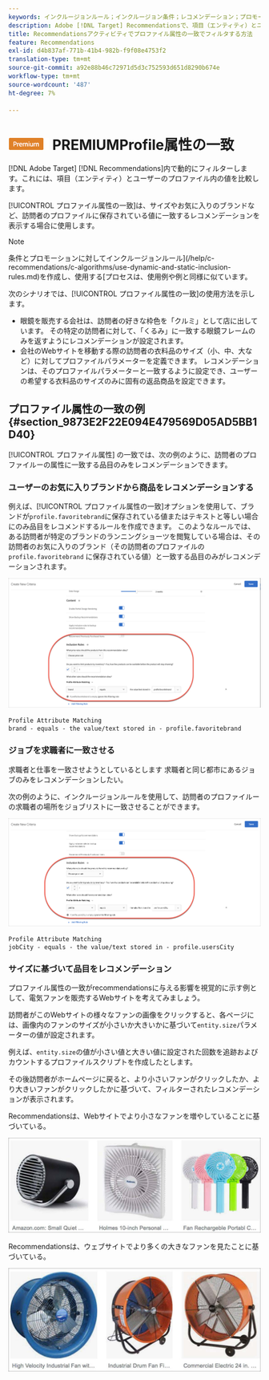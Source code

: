 ```yaml
---
keywords: インクルージョンルール；インクルージョン条件；レコメンデーション；プロモーション；動的フィルタリング；動的；プロファイル属性の一致
description: Adobe [!DNL Target] Recommendationsで、項目（エンティティ）とユーザーのプロファイルー内の値を比較し、動的にフィルターする方法を学びます。
title: Recommendationsアクティビティでプロファイル属性の一致でフィルタする方法
feature: Recommendations
exl-id: d4b837af-771b-41b4-982b-f9f08e4753f2
translation-type: tm+mt
source-git-commit: a92e88b46c72971d5d3c752593d651d8290b674e
workflow-type: tm+mt
source-wordcount: '487'
ht-degree: 7%

---
```


# ![](/help/assets/premium.png) PREMIUMProfile属性の一致

[!DNL Adobe Target] [!DNL Recommendations]内で動的にフィルターします。これには、項目（エンティティ）とユーザーのプロファイル内の値を比較します。

[!UICONTROL プロファイル属性の一致]は、サイズやお気に入りのブランドなど、訪問者のプロファイルに保存されている値に一致するレコメンデーションを表示する場合に使用します。

>[!NOTE]
>
>条件とプロモーションに対してインクルージョンルール](/help/c-recommendations/c-algorithms/use-dynamic-and-static-inclusion-rules.md)を作成し、使用する[プロセスは、使用例や例と同様に似ています。

次のシナリオでは、[!UICONTROL プロファイル属性の一致]の使用方法を示します。

* 眼鏡を販売する会社は、訪問者の好きな枠色を「クルミ」として店に出しています。 その特定の訪問者に対して、「くるみ」に一致する眼鏡フレームのみを返すようにレコメンデーションが設定されます。
* 会社のWebサイトを移動する際の訪問者の衣料品のサイズ（小、中、大など）に対してプロファイルパラメーターを定義できます。 レコメンデーションは、そのプロファイルパラメーターと一致するように設定でき、ユーザーの希望する衣料品のサイズのみに固有の返品商品を設定できます。

## プロファイル属性の一致の例{#section_9873E2F22E094E479569D05AD5BB1D40}

[!UICONTROL プロファイル属性] の一致では、次の例のように、訪問者のプロファイルーの属性に一致する品目のみをレコメンデーションできます。

### ユーザーのお気に入りブランドから商品をレコメンデーションする

例えば、[!UICONTROL プロファイル属性の一致]オプションを使用して、ブランドが`profile.favoritebrand`に保存されている値またはテキストと等しい場合にのみ品目をレコメンドするルールを作成できます。 このようなルールでは、ある訪問者が特定のブランドのランニングショーツを閲覧している場合は、その訪問者のお気に入りのブランド（その訪問者のプロファイルの `profile.favoritebrand` に保存されている値）と一致する品目のみがレコメンデーションされます。

![お気に入りのブランド](/help/c-recommendations/c-algorithms/assets/favorite-brand.png)

```
Profile Attribute Matching
brand - equals - the value/text stored in - profile.favoritebrand
```

### ジョブを求職者に一致させる

求職者と仕事を一致させようとしているとします 求職者と同じ都市にあるジョブのみをレコメンデーションしたい。

次の例のように、インクルージョンルールを使用して、訪問者のプロファイルーの求職者の場所をジョブリストに一致させることができます。

![ユーザーの市区町村](/help/c-recommendations/c-algorithms/assets/city.png)

```
Profile Attribute Matching
jobCity - equals - the value/text stored in - profile.usersCity
```

### サイズに基づいて品目をレコメンデーション

プロファイル属性の一致がrecommendationsに与える影響を視覚的に示す例として、電気ファンを販売するWebサイトを考えてみましょう。

訪問者がこのWebサイトの様々なファンの画像をクリックすると、各ページには、画像内のファンのサイズが小さいか大きいかに基づいて`entity.size`パラメーターの値が設定されます。

例えば、`entity.size`の値が小さい値と大きい値に設定された回数を追跡およびカウントするプロファイルスクリプトを作成したとします。

その後訪問者がホームページに戻ると、より小さいファンがクリックしたか、より大きいファンがクリックしたかに基づいて、フィルターされたレコメンデーションが表示されます。

Recommendationsは、Webサイトでより小さなファンを増やしていることに基づいている。

![小さなファンの勧め](/help/c-recommendations/c-algorithms/assets/small-fans.png)

Recommendationsは、ウェブサイトでより多くの大きなファンを見たことに基づいている。

![大ファンの推奨](/help/c-recommendations/c-algorithms/assets/large-fans.png)
